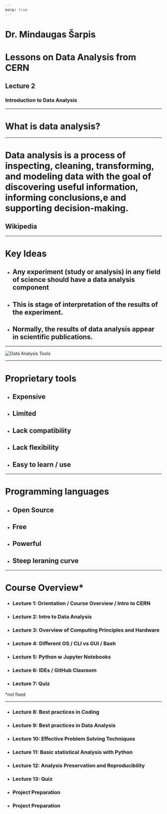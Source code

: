 ```yaml
---
marp: true
---
```


# Dr. Mindaugas Šarpis
# Lessons on Data Analysis from CERN


## Lecture 2

### Introduction to Data Analysis

---

# What is data analysis? 

---


# Data analysis is a process of **inspecting, cleaning, transforming, and modeling data** with the goal of **discovering useful information, informing conclusions,e and supporting decision-making**.

## Wikipedia
---

# Key Ideas 

- ## Any **experiment** (study or analysis) in any field of science **should have** a **data analysis** component
- ## This is stage of **interpretation of the results** of the experiment. 
- ## Normally, the **results of data analysis** appear in scientific publications.

---

![Data Analysis
Tools](./resources/lecture_2/image_slides_lecture_2/slide1.png)

---

# Proprietary tools 

- ## Expensive
- ## Limited 
- ## Lack compatibility 
- ## Lack flexibility
- ## Easy to learn / use 

---

# Programming languages 

- ## Open Source
- ## Free
- ## Powerful 
- ## Steep leraning curve

---

# Course Overview*

- ### Lecture 1: Orientation / Course Overview / Intro to CERN 
- ### Lecture 2: Intro to Data Analysis
- ### Lecture 3: Overview of Computing Principles and Hardware  
- ### Lecture 4: Different OS / CLI vs GUI / Bash 
- ### Lecture 5: Python w Jupyter Notebooks
- ### Lecture 6: IDEs / GitHub Clasroom
- ### Lecture 7: Quiz 
\*not fixed

---


- ### Lecture 8: Best practices in Coding
- ### Lecture 9: Best practices in Data Analysis
- ### Lecture 10: Effective Problem Solving Techniques
- ### Lecture 11: Basic statistical Analysis with Python
- ### Lecture 12: Analysis Preservation and Reproducibility
- ### Lecture 13: Quiz 
- ### Project Preparation
- ### Project Preparation
